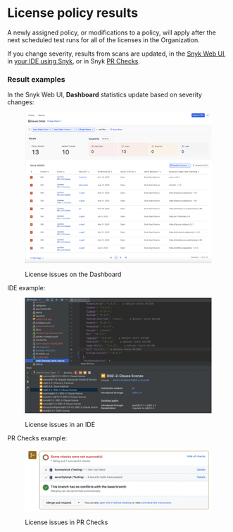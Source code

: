 # License policy results

A newly assigned policy, or modifications to a policy, will apply after the next scheduled test runs for all of the licenses in the Organization.&#x20;

If you change severity, results from scans are updated, in the [Snyk Web UI](../../../getting-started/getting-started-with-the-snyk-web-ui.md), in [your IDE using Snyk](../../../integrations/ide-tools/), or in Snyk [PR Checks](../../../scan-application-code/run-pr-checks/).

### Result examples

In the Snyk Web UI, **Dashboard** statistics update based on severity changes:

<div align="left">

<figure><img src="../../../.gitbook/assets/Screen Shot 2023-05-12 at 2.00.26 PM.png" alt="License issues on the Dashboard"><figcaption><p>License issues on the Dashboard</p></figcaption></figure>

</div>

IDE example:

<div align="left">

<figure><img src="../../../.gitbook/assets/image (13) (2).png" alt="License issues in an IDE"><figcaption><p>License issues in an IDE</p></figcaption></figure>

</div>

PR Checks example:

<div align="left">

<figure><img src="../../../.gitbook/assets/image (4) (8).png" alt="License issues in PR Checks"><figcaption><p>License issues in PR Checks</p></figcaption></figure>

</div>
